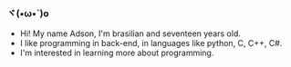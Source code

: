 ### ヾ(•ω•`)o

- Hi! My name Adson, I'm brasilian and seventeen years old.
- I like programming in back-end, in languages like python, C, C++, C#.
- I'm interested in learning more about programming.
